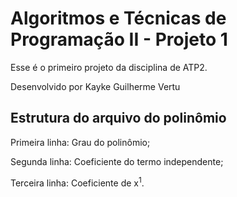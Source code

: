 # Algoritmos e Técnicas de Programação II - Projeto 1
<p>Esse é o primeiro projeto da disciplina de ATP2.</p>
<p>Desenvolvido por Kayke Guilherme Vertu</p>

<h2>Estrutura do arquivo do polinômio</h2>
<p>Primeira linha: Grau do polinômio;</p>
<p>Segunda linha: Coeficiente do termo independente;</p>
<p>Terceira linha: Coeficiente de x<sup>1</sup>.</p>
